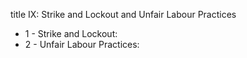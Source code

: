 title IX: Strike and Lockout and Unfair Labour Practices

<ul>
			<li>1 - Strike and Lockout: <ul>
			</ul></li>			<li>2 - Unfair Labour Practices: <ul>
			</ul></li></ul>